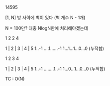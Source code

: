 14595

[1, N]
방 사이에 벽이 있다 (벽 개수 N - 1개)

N = 100만?
대충 NlogN만에 처리해야겠는데

1 2
2 4

1 | 2 | 3 | 4 | 5
1..-1
....1......-1
1...1...1...0...0 (누적합)

1 2
3 4

1 | 2 | 3 | 4 | 5
1..-1
........1..-1
1...0...1...0...0 (누적합)

TC : O(N)
